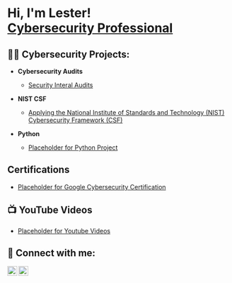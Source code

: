 <h1>Hi, I'm Lester! <br/><a href="https://www.linkedin.com/in/lester-lumanog/">Cybersecurity Professional</a></h1>

<h2>👨‍💻 Cybersecurity Projects:</h2>

- <b>Cybersecurity Audits</b>
  - [Security Interal Audits](https://github.com/lesterlumanog/Google-Cybersecurity-Internal-Audit-Lab)
  
- <b>NIST CSF</b>
  - [Applying the National Institute of Standards and Technology (NIST) Cybersecurity Framework (CSF)](https://github.com/lesterlumanog/Google-Cybersecurity-Use-the-NIST-Cybersecurity-Framework-to-respond-to-a-security-incident)
- <b>Python</b>
  - [Placeholder for Python Project](https://github.com/)
 
<h2>Certifications</h2>

- [Placeholder for Google Cybersecurity Certification](https://www.youtube.com/)

<h2>📺 YouTube Videos</h2>

- [Placeholder for Youtube Videos](https://www.youtube.com/)


<h2> 🤳 Connect with me:</h2>

[<img align="left" alt="JoshMadakor | YouTube" width="22px" src="https://cdn.jsdelivr.net/npm/simple-icons@v3/icons/youtube.svg" />][youtube]

[<img align="left" alt="JoshMadakor | LinkedIn" width="22px" src="https://cdn.jsdelivr.net/npm/simple-icons@v3/icons/linkedin.svg" />][linkedin]



[youtube]: https://www.youtube.com/@lesterlumanogtactical
[linkedin]: https://linkedin.com/in/lester-lumanog

<!--
**lesterlumanog/lesterlumanog** is a ✨ _special_ ✨ repository because its `README.md` (this file) appears on your GitHub profile.
**[<img align="left" alt="JoshMadakor | Twitter" width="22px" src="https://cdn.jsdelivr.net/npm/simple-icons@v3/icons/twitter.svg" />][twitter]
**[<img align="left" alt="JoshMadakor | Instagram" width="22px" src="https://cdn.jsdelivr.net/npm/simple-icons@v3/icons/instagram.svg" />][instagram]
**[twitter]: https://twitter.com/joshmadakor
**[instagram]: https://www.instagram.com/joshmadakor/

Here are some ideas to get you started:

- 🔭 I’m currently working on ...
- 🌱 I’m currently learning ...
- 👯 I’m looking to collaborate on ...
- 🤔 I’m looking for help with ...
- 💬 Ask me about ...
- 📫 How to reach me: ...
- 😄 Pronouns: ...
- ⚡ Fun fact: ...
-->
